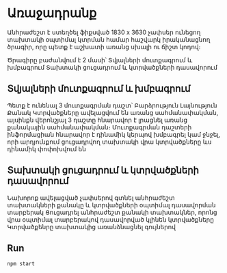 # Առաջադրանք


Անհրաժեշտ է ստեղծել ֆիքսված 1830 x 3630 չափսեր ունեցող տախտակի օպտիմալ կտրման համար հաշվարկ իրականացնող ծրագիր, որը պետք է աշխատի առանց սխալի ու ճիշտ կոդով։

Ծրագիրը բաժանվում է 2 մասի՝
Տվյալների մուտքագրում և խմբագրում
Տախտակի ցուցադրում և կտրվածքների դասավորում

## Տվյալների մուտքագրում և խմբագրում
Պետք է ունենալ 3 մուտքագրման դաշտ՝
Բարձրություն
Լայնություն
Քանակ
Կտրվածքները ավելացվում են առանց սահմանափակման, այսինքն վերոնշյալ 3 դաշտը հնարավոր է լրացնել առանց քանակային սահմանափակման։
Մուտքագրման դաշտերի ինֆորմացիան հնարավոր է դինամիկ կերպով խմբագրել կամ ջնջել, որի արդյունքում ցուցադրվող տախտակի վրա կտրվածքները ևս դինամիկ փոփոխվում են
 
## Տախտակի ցուցադրում և կտրվածքների դասավորում

Նախորոք ավելացված չափսերով գտնել անհրաժեշտ տախտակների քանակը և կտրվածքների օպտիմալ դասավորման տարբերակ
Ցուցադրել անհրաժեշտ քանակի տախտակներ, որոնց վրա օպտիմալ տարբերակով դասավորված կլինեն կտրվածքները
Կտրվածքենրը տախտակից առանձնացնել գույներով

## Run
`npm start`
